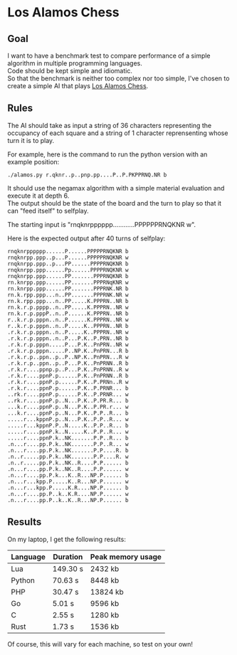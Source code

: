 # Los Alamos Chess

## Goal
I want to have a benchmark test to compare performance of a simple algorithm in multiple programming languages.  
Code should be kept simple and idiomatic.  
So that the benchmark is neither too complex nor too simple, I've chosen to create a simple AI that plays [Los Alamos Chess](https://www.chessvariants.com/small.dir/losalamos.html).

## Rules
The AI should take as input a string of 36 characters representing the occupancy of each square and a string of 1 character reprensenting whose turn it is to play.  

For example, here is the command to run the python version with an example position:
```
./alamos.py r.qknr..p..pnp.pp....P..P.PKPPRNQ.NR b
```

It should use the negamax algorithm with a simple material evaluation and execute it at depth 6.  
The output should be the state of the board and the turn to play so that it can "feed itself" to selfplay.

The starting input is "rnqknrpppppp............PPPPPPRNQKNR w".

Here is the expected output after 40 turns of selfplay:
```
rnqknrpppppp......P......PPPPPRNQKNR b
rnqknrpp.ppp..p...P......PPPPPRNQKNR w
rnqknrpp.ppp..p...PP......PPPPRNQKNR b
rnqknrpp.ppp......Pp......PPPPRNQKNR w
rnqknrpp.ppp......PP.......PPPRNQKNR b
rn.knrpp.ppp......PP.......PPPRNqKNR w
rn.knrpp.ppp......PP.......PPPRNK.NR b
rn.k.rpp.ppp...n..PP.......PPPRNK.NR w
rn.k.rpp.ppp...n..PP.....K.PPPRN..NR b
rn.k.r.p.pppp..n..PP.....K.PPPRN..NR w
rn.k.r.p.pppP..n..P......K.PPPRN..NR b
r..k.r.p.pppn..n..P......K.PPPRN..NR w
r..k.r.p.pppn..n..P.....K..PPPRN..NR b
.r.k.r.p.pppn..n..P.....K..PPPRN..NR w
.r.k.r.p.pppn..n..P...P.K..P.PRN..NR b
.r.k.r.p.pppn.....P...P.K..PnPRN..NR w
.r.k.r.p.pppn.....P..NP.K..PnPRN...R b
.r.k.r.p..ppn..p..P..NP.K..PnPRN...R w
.r.k.r.p..ppn..p..P...P.K..PnPRNN..R b
.r.k.r....ppnp.p..P...P.K..PnPRNN..R w
.r.k.r....ppnP.p......P.K..PnPRNN..R b
.r.k.r....ppnP.p......P.K..P.PRNn..R w
.r.k.r....ppnP.p......P.K..P.PRNR... b
..rk.r....ppnP.p......P.K..P.PRNR... w
..rk.r....ppnP.p..N...P.K..P.PR.R... b
...k.r....ppnP.p..N...P.K..P.PR.r... w
...k.r....ppnP.p..N...P.K..P.P..R... b
.....r...kppnP.p..N...P.K..P.P..R... w
.....r...kppnP.P..N.....K..P.P..R... b
.....r....ppnP.k..N.....K..P.P..R... w
.....r....ppnP.k..NK.......P.P..R... b
.n...r....pp.P.k..NK.......P.P..R... w
.n...r....pp.P.k..NK.......P.P....R. b
.n..r.....pp.P.k..NK.......P.P....R. w
.n..r.....pp.P.k..NK..R....P.P...... b
.n...r....pp.P.k..NK..R....P.P...... w
.n...r....pp.P.k...K..R...NP.P...... b
.n...r...kpp.P.....K..R...NP.P...... w
.n...r...kpp.P.....K.R....NP.P...... b
.n...r....pp.P..k..K.R....NP.P...... w
.n...r....pp.P..k..K..R...NP.P...... b
```

## Results

On my laptop, I get the following results:  

| Language | Duration | Peak memory usage |
|----------|----------|-------------------|
| Lua      | 149.30 s | 2432 kb           |
| Python   | 70.63 s  | 8448 kb           |
| PHP      | 30.47 s  | 13824 kb          |
| Go       | 5.01 s   | 9596 kb           |
| C        | 2.55 s   | 1280 kb           |
| Rust     | 1.73 s   | 1536 kb           |

Of course, this will vary for each machine, so test on your own!
